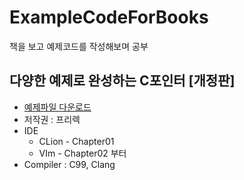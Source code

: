 # ExampleCodeForBooks

책을 보고 예제코드를 작성해보며 공부



## 다양한 예제로 완성하는 C포인터 [개정판]
 - [예제파일 다운로드](https://freelec.co.kr/datacenter/?board_name=DataCenter2&search_field=fn_title&search_text=C%20포인터&order_by=fn_pid&order_type=desc&list_type=list&vid=64)
 - 저작권 : 프리렉
 - IDE 
    - CLion - Chapter01
    - VIm - Chapter02 부터
 - Compiler : C99, Clang